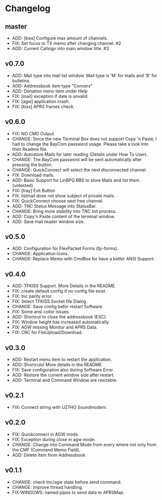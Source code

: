 # Changelog

## master

- ADD: [kiss] Configure max amount of channels.
- FIX: Set focus to TX memo after changing channel. #2
- ADD: Current Callsign into main window title. #3

## v0.7.0

- ADD: Mail type into mail list window. Mail type is 'M' for mails
			 and 'B' for bulletins.
- ADD: Addressbook item type "Convers"
- ADD: Donation menu item under Help
- FIX: [mail] exception if date is unvalid.
- FIX: [agw] application crash.
- FIX: [kiss] APRS frames check.

## v0.6.0

- FIX: NO CMD Output
- CHANGE: Since the new Terminal Box does not support Copy 'n Paste, I
          had to change the BayCom password usage. Please take a look into then
          Readme file.
- ADD: Autostore Mails for later reading (Details under How To User).
- CHANGE: The BayCom password will be sent automatically after pressing the button.
- CHANGE: QuickConnect will select the next disconnected channel.
- FIX: Download mails.
- ADD: Basic Support for LinBPQ BBS to store Mails and list them. (untested)
- FIX: [tray] Exit Button
- FIX: listmail does not show subject of private mails.
- FIX: QuickConnect choose next free channel.
- ADD: TNC Status Message into StatusBar.
- CHANGE: Bring more stability into TNC Init process.
- ADD: Copy'n Paste content of the terminal window.
- ADD: Save mail reader window size.


## v0.5.0

- ADD: Configuration for FlexPacket Forms (fp-forms).
- CHANGE: Application Icons.
- CHANGE: Replace Memo with CmdBox for have a better ANSI
          Support.

## v0.4.0

- ADD: TFKISS Support. More Details in the README.
- FIX: create default config if no config file exist.
- FIX: tnc parity error.
- FIX: Select TFKISS Socket file Dialog.
- CHANGE: Save config befor restart Software.
- FIX: Some ansi collor issues.
- ADD: Shortcut to close the addressbook (ESC).
- FIX: Window height has increased automatically.
- FIX: AGW missing Monitor and APRS Data.
- FIX: CRC for FileUpload/Download.

## v0.3.0

- ADD: Restart menu item to restart the application.
- ADD: Shortcuts! More details in the README.
- FIX: Save configuration also during Software Error.
- ADD: Restore the current window size after restart.
- ADD: Terminal and Command Window are resizable.


## v0.2.1

- FIX: Connect string with UZ7HO Soundmodem.

## v0.2.0

- FIX: Quickconnect in AGW mode.
- FIX: Exception during close in agw mode.
- CHANGE: Change into Command Mode from every where not only from the 
  CMF (Command Memo Field).
- ADD: Delete Item from Addressbook.  

## v0.1.1

- CHANGE: check tnc/agw state before send command.
- CHANGE: improve thread handling.
- FIX-WINDOWS: named pipes to send data to APRSMap.

